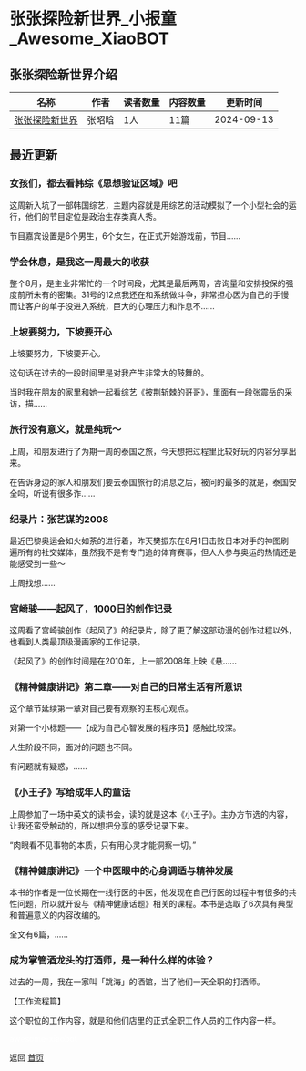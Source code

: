 # 张张探险新世界_小报童_Awesome_XiaoBOT

## 张张探险新世界介绍
>   
  


|名称|作者|读者数量|内容数量|更新时间|
|---|---|---|---|---|
|[张张探险新世界](https://xiaobot.net/p/zhangzhaohan?refer=9c3f1c95-a052-465a-9902-f6d75080262a)|张昭晗|1人|11篇|2024-09-13|

## 最近更新
### 女孩们，都去看韩综《思想验证区域》吧

这周新入坑了一部韩国综艺，主题内容就是用综艺的活动模拟了一个小型社会的运行，他们的节目定位是政治生存类真人秀。

节目嘉宾设置是6个男生，6个女生，在正式开始游戏前，节目......

### 学会休息，是我这一周最大的收获

整个8月，是主业非常忙的一个时间段，尤其是最后两周，咨询量和安排投保的强度前所未有的密集。31号的12点我还在和系统做斗争，非常担心因为自己的手慢而让客户的单子没进入系统，巨大的心理压力和作息不......

### 上坡要努力，下坡要开心

上坡要努力，下坡要开心。

这句话在过去的一段时间里是对我产生非常大的鼓舞的。

当时我在朋友的家里和她一起看综艺《披荆斩棘的哥哥》，里面有一段张震岳的采访，描......

### 旅行没有意义，就是纯玩～

上周，和朋友进行了为期一周的泰国之旅，今天想把过程里比较好玩的内容分享出来。

在告诉身边的家人和朋友们要去泰国旅行的消息之后，被问的最多的就是，泰国安全吗，听说有很多诈......

### 纪录片：张艺谋的2008

最近巴黎奥运会如火如荼的进行着，昨天樊振东在8月1日击败日本对手的神图刷遍所有的社交媒体，虽然我不是有专门追的体育赛事，但人人参与奥运的热情还是能感受到一些～

上周找想......

### 宫崎骏——起风了，1000日的创作记录

这周看了宫崎骏创作《起风了》的纪录片，除了更了解这部动漫的创作过程以外，也看到人类最顶级漫画家的工作记录。

《起风了》的创作时间是在2010年，上一部2008年上映《悬......

### 《精神健康讲记》第二章——对自己的日常生活有所意识

这个章节延续第一章对自己要有观察的主核心观点。

对第一个小标题——【成为自己心智发展的程序员】感触比较深。

人生阶段不同，面对的问题也不同。

有问题就有疑惑，......

### 《小王子》写给成年人的童话

上周参加了一场中英文的读书会，读的就是这本《小王子》。主办方节选的内容，让我还蛮受触动的，所以想把分享的感受记录下来。

“肉眼看不见事物的本质，只有用心灵才能洞察一切。”

### 《精神健康讲记》一个中医眼中的心身调适与精神发展

本书的作者是一位长期在一线行医的中医，他发现在自己行医的过程中有很多的共性问题，所以就开设与《精神健康话题》相关的课程。本书是选取了6次具有典型和普遍意义的内容改编的。

全文有6篇，......

### 成为掌管酒龙头的打酒师，是一种什么样的体验？

过去的一周，我在一家叫「跳海」的酒馆，当了他们一天全职的打酒师。

【工作流程篇】

这个职位的工作内容，就是和他们店里的正式全职工作人员的工作内容一样。


<a href="https://github.com/Reno9527/awesome-xiaobot" style="color: white; text-decoration: none;">awesome-xiaobot</a>

返回 [首页](../README.md)
